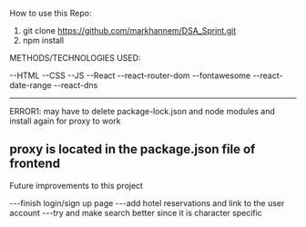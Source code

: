 How to use this Repo:

1. git clone https://github.com/markhannem/DSA_Sprint.git
2. npm install

METHODS/TECHNOLOGIES USED:

--HTML
--CSS
--JS
--React
--react-router-dom
--fontawesome
--react-date-range
--react-dns

---

ERROR1:
may have to delete package-lock.json and node modules and install again for proxy to work

## proxy is located in the package.json file of frontend

Future improvements to this project

---finish login/sign up page
---add hotel reservations and link to the user account
---try and make search better since it is character specific

